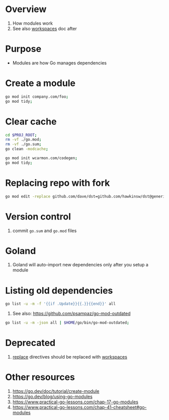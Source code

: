 # Overview
1. How modules work
1. See also [workspaces](./workspaces.md) doc after


# Purpose
- Modules are how Go manages dependencies


# Create a module
```sh
go mod init company.com/foo;
go mod tidy;
```


# Clear cache
```sh
cd $PROJ_ROOT;
rm -vf ./go.mod;
rm -vf ./go.sum;
go clean -modcache;

go mod init wcarmon.com/codegen;
go mod tidy;
```


# Replacing repo with fork
```sh
go mod edit -replace github.com/dave/dst=github.com/hawkinsw/dst@generics
```

# Version control
1. commit `go.sum` and `go.mod` files


# Goland
1. Goland will auto-import new dependencies only after you setup a module


# Listing old dependencies
```sh
go list -u -m -f '{{if .Update}}{{.}}{{end}}' all
```
1. See also: https://github.com/psampaz/go-mod-outdated
```sh
go list -u -m -json all | $HOME/go/bin/go-mod-outdated;
```

# Deprecated
1. [replace](https://go.dev/ref/mod#go-mod-file-replace) directives should be replaced with [workspaces](./workspaces.md)


# Other resources
1. https://go.dev/doc/tutorial/create-module
1. https://go.dev/blog/using-go-modules
1. https://www.practical-go-lessons.com/chap-17-go-modules
1. https://www.practical-go-lessons.com/chap-41-cheatsheet#go-modules
